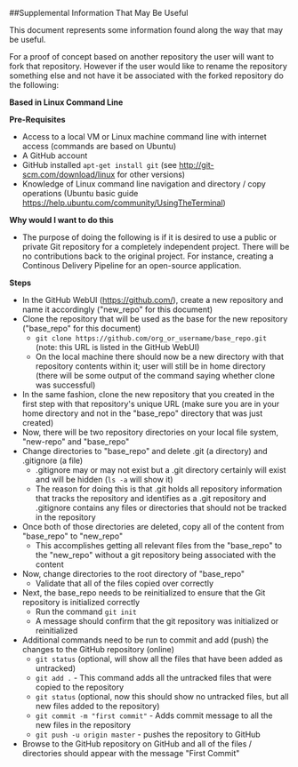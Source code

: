 ##Supplemental Information That May Be Useful

This document represents some information found along the way that may be useful.  

For a proof of concept based on another repository the user will want to fork that repository.  However if the user would like to rename the repository something else and not have it be associated with the forked repository do the following:

**Based in Linux Command Line**

**Pre-Requisites**
* Access to a local VM or Linux machine command line with internet access (commands are based on Ubuntu)
* A GitHub account
* GitHub installed `apt-get install git` (see http://git-scm.com/download/linux for other versions)
* Knowledge of Linux command line navigation and directory / copy operations (Ubuntu basic guide https://help.ubuntu.com/community/UsingTheTerminal)

**Why would I want to do this**
* The purpose of doing the following is if it is desired to use a public or private Git repository for a completely independent project.  There will be no contributions back to the original project.  For instance, creating a Continous Delivery Pipeline for an open-source application.  

**Steps**
* In the GitHub WebUI (https://github.com/), create a new repository and name it accordingly ("new_repo" for this document)
* Clone the repository that will be used as the base for the new repository ("base_repo" for this document)
  * `git clone https://github.com/org_or_username/base_repo.git` (note: this URL is listed in the GitHub WebUI)
  * On the local machine there should now be a new directory with that repository contents within it; user will still be in home directory (there will be some output of the command saying whether clone was successful)
* In the same fashion, clone the new repository that you created in the first step with that repository's unique URL (make sure you are in your home directory and not in the "base_repo" directory that was just created)
* Now, there will be two repository directories on your local file system, "new-repo" and "base_repo"
* Change directories to "base_repo" and delete .git (a directory) and .gitignore (a file)
  * .gitignore may or may not exist but a .git directory certainly will exist and will be hidden (`ls -a` will show it)
  * The reason for doing this is that .git holds all repository information that tracks the repository and identifies as a .git repository and .gitignore contains any files or directories that should not be tracked in the repository
* Once both of those directories are deleted, copy all of the content from "base_repo" to "new_repo" 
  * This accomplishes getting all relevant files from the "base_repo" to the "new_repo" without a git repository being associated with the content
* Now, change directories to the root directory of "base_repo"
  * Validate that all of the files copied over correctly
* Next, the base_repo needs to be reinitialized to ensure that the Git repository is initialized correctly
  * Run the command `git init`
  * A message should confirm that the git repository was initialized or reinitialized
* Additional commands need to be run to commit and add (push) the changes to the GitHub repository (online)
  * `git status` (optional, will show all the files that have been added as untracked)
  * `git add .` - This command adds all the untracked files that were copied to the repository
  * `git status` (optional, now this should show no untracked files, but all new files added to the repository)
  * `git commit -m "first commit"` - Adds commit message to all the new files in the repository
  * `git push -u origin master` - pushes the repository to GitHub
* Browse to the GitHub repository on GitHub and all of the files / directories should appear with the message "First Commit"
